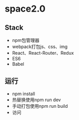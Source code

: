 # space2.0

## Stack
* npm包管理器
* webpack打包js、css、img
* React、React-Router、Redux
* ES6
* Babel

## 运行
* npm install
* 热替换使用npm run dev
* 手动打包使用npm run build
* 访问
